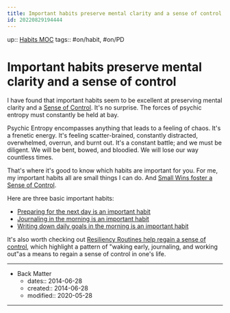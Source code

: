 ```yaml
---
title: Important habits preserve mental clarity and a sense of control
id: 20220829194444
---
```

up:: [Habits MOC]([[20220905183035]])
tags:: #on/habit, #on/PD 

# Important habits preserve mental clarity and a sense of control
I have found that important habits seem to be excellent at preserving mental clarity and a [Sense of Control]([[20220506014852]]). It's no surprise. The forces of psychic entropy must constantly be held at bay. 

Psychic Entropy encompasses anything that leads to a feeling of chaos. It's a frenetic energy. It's feeling scatter-brained, constantly distracted, overwhelmed, overrun, and burnt out. It's a constant battle; and we must be diligent. We will be bent, bowed, and bloodied. We will lose our way countless times. 

That's where it's good to know which habits are important for you. For me, my important habits all are small things I can do. And [Small Wins foster a Sense of Control]([[20220829214146]]).

Here are three basic important habits:
- [Preparing for the next day is an important habit]([[20220829190751]])
- [Journaling in the morning is an important habit]([[20220829194245]])
- [Writing down daily goals in the morning is an important habit]([[20220829180157]])

It's also worth checking out [Resiliency Routines help regain a sense of control]([[20220829190610]]), which highlight a pattern of "waking early, journaling, and working out"as a means to regain a sense of control in one's life.

---

- Back Matter
	- dates:: 2014-06-28
	- created:: 2014-06-28
	- modified:: 2020-05-28

---